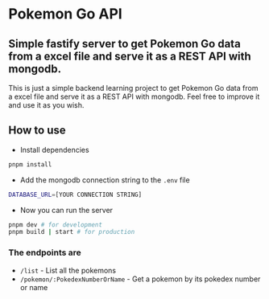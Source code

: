 # Pokemon Go API

## Simple fastify server to get Pokemon Go data from a excel file and serve it as a REST API with mongodb.

This is just a simple backend learning project to get Pokemon Go data from a excel file and serve it as a REST API with mongodb. Feel free to improve it and use it as you wish.

## How to use

- Install dependencies

```bash
pnpm install
```

- Add the mongodb connection string to the `.env` file

```bash
DATABASE_URL=[YOUR CONNECTION STRING]
```

- Now you can run the server 

```bash
pnpm dev # for development
pnpm build | start # for production
```

### The endpoints are
- `/list` - List all the pokemons
- `/pokemon/:PokedexNumberOrName` - Get a pokemon by its pokedex number or name
